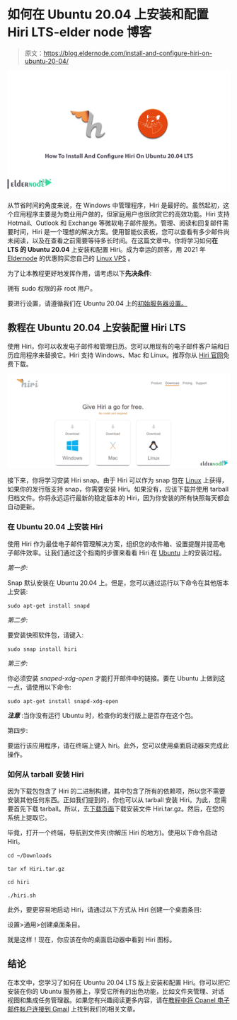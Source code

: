 # 如何在 Ubuntu 20.04 上安装和配置 Hiri LTS-elder node 博客

> 原文：<https://blog.eldernode.com/install-and-configure-hiri-on-ubuntu-20-04/>

![How To Install And Configure Hiri On Ubuntu 20.04 LTS](img/27369cd48c0fa0556e00ad765877b896.png)

从节省时间的角度来说，在 Windows 中管理程序，Hiri 是最好的。虽然起初，这个应用程序主要是为商业用户做的，但家庭用户也很欣赏它的高效功能。Hiri 支持 Hotmail、Outlook 和 Exchange 等微软电子邮件服务。管理、阅读和回复邮件需要时间，Hiri 是一个理想的解决方案。使用智能仪表板，您可以查看有多少邮件尚未阅读，以及在查看之前需要等待多长时间。在这篇文章中。你将学习如何**在 LTS 的 Ubuntu 20.04** 上安装和配置 Hiri。成为幸运的顾客，用 2021 年 [Eldernode](https://eldernode.com/) 的优惠购买您自己的 [Linux VPS](https://eldernode.com/linux-vps/) 。

为了让本教程更好地发挥作用，请考虑以下**先决条件**:

拥有 sudo 权限的非 root 用户。

要进行设置，请遵循我们在 Ubuntu 20.04 上的[初始服务器设置。](https://blog.eldernode.com/initial-server-setup-on-ubuntu-20/)

## **教程在 Ubuntu 20.04 上安装配置 Hiri LTS**

使用 Hiri，你可以收发电子邮件和管理日历。您可以用现有的电子邮件客户端和日历应用程序来替换它。Hiri 支持 Windows、Mac 和 Linux。推荐你从 [Hiri 官网](https://www.hiri.com/download/)免费下载。

![How to download Hiri](img/24a03af360913b1e62f69fa388daa13a.png)

接下来，你将学习安装 Hiri snap。由于 Hiri 可以作为 snap 包在 [Linux](https://blog.eldernode.com/tag/linux/) 上获得，如果你的发行版支持 snap，你需要安装 Hiri。如果没有，应该下载并使用 tarball 归档文件。你将永远运行最新的稳定版本的 Hiri，因为你安装的所有快照每天都会自动更新。

### **在 Ubuntu 20.04 上安装 Hiri**

使用 Hiri 作为最佳电子邮件管理解决方案，组织您的收件箱、设置提醒并提高电子邮件效率。让我们通过这个指南的步骤来看看 Hiri 在 [Ubuntu](https://blog.eldernode.com/tag/ubuntu/) 上的安装过程。

*第一步:*

Snap 默认安装在 Ubuntu 20.04 上。但是，您可以通过运行以下命令在其他版本上安装:

```
sudo apt-get install snapd
```

*第二步:*

要安装快照软件包，请键入:

```
sudo snap install hiri
```

*第三步:*

你必须安装 *snaped-xdg-open* 才能打开邮件中的链接。要在 Ubuntu 上做到这一点，请使用以下命令:

```
sudo apt-get install snapd-xdg-open
```

***注意*** :当你没有运行 Ubuntu 时，检查你的发行版上是否存在这个包。

第四步:

要运行该应用程序，请在终端上键入 hiri。此外，您可以使用桌面启动器来完成此操作。

### **如何从 tarball 安装 Hiri**

因为下载包包含了 Hiri 的二进制构建，其中包含了所有的依赖项，所以您不需要安装其他任何东西。正如我们提到的，你也可以从 tarball 安装 Hiri。为此，您需要首先下载 tarball。所以，去[下载页面](https://www.hiri.com/download/)下载安装文件 Hiri.tar.gz。然后，在您的系统上提取它。

毕竟，打开一个终端，导航到文件夹(你解压 Hiri 的地方)。使用以下命令启动 Hiri。

```
cd ~/Downloads
```

```
tar xf Hiri.tar.gz
```

```
cd hiri
```

```
./hiri.sh
```

此外，要更容易地启动 Hiri，请通过以下方式从 Hiri 创建一个桌面条目:

设置>通用>创建桌面条目。

就是这样！现在，你应该在你的桌面启动器中看到 Hiri 图标。

## **结论**

在本文中，您学习了如何在 Ubuntu 20.04 LTS 版上安装和配置 Hiri。你可以把它安装在你的 Ubuntu 服务器上，享受它所有的出色功能，比如文件夹管理、对话视图和集成任务管理器。如果您有兴趣阅读更多内容，请在[教程中将 Cpanel 电子邮件帐户连接到 Gmail](https://blog.eldernode.com/tutorial-connect-cpanel-email-account-to-gmail/) 上找到我们的相关文章。